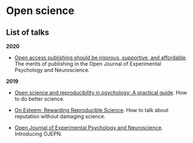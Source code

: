 # Open science

## List of talks

**2020** 

- [Open access publishing should be rigorous, supportive, and affordable](slides/2020-ojepn.pdf). The merits of publishing in the Open Journal of Experimental Psychology and Neuroscience.

**2019**

- [Open science and reproducibility in psychology: A practical guide](https://github.com/ajwills72/fix-replication-crisis). How to do better science.

- [On Esteem: Rewarding Reproducible Science](slides/esteem-slides.pdf). How to talk about reputation without damaging science. 

- [Open Journal of Experimental Psychology and Neuroscience](slides/ojepn-poster.pdf). Introducing OJEPN.

